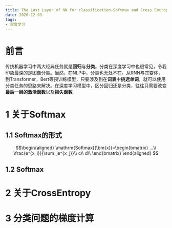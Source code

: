 ```yaml
---
title: The Last Layer of NN for classification-Softmax and Cross Entropy
date: 2020-12-03
tags:
- 深度学习
---
```


# 前言
传统机器学习中两大经典任务就是**回归**与**分类**。分类在深度学习中也很常见，令我印象最深的是图像分类。当然，在NLP中，分类也无处不在。从RNN与其变体，到Transformer，Bert等预训练模型，只要涉及到在**词表**中**挑选单词**，就可以使用分类任务的思路来解决。在深度学习模型中，区分回归还是分类，往往只需要改变**最后一层的激活函数**以及**损失函数**。

# 1 关于Softmax
## 1.1 Softmax的形式
$$\begin{aligned}
    \mathrm{Softmax}(\bm{x})=\begin{bmatrix}
        ...\\
        \frac{e^{x_i}}{\sum_je^{x_j}}\\
        c\\
        d\\
    \end{bmatrix}
\end{aligned}
$$
## 1.2 Softmax

# 2 关于CrossEntropy

# 3 分类问题的梯度计算
